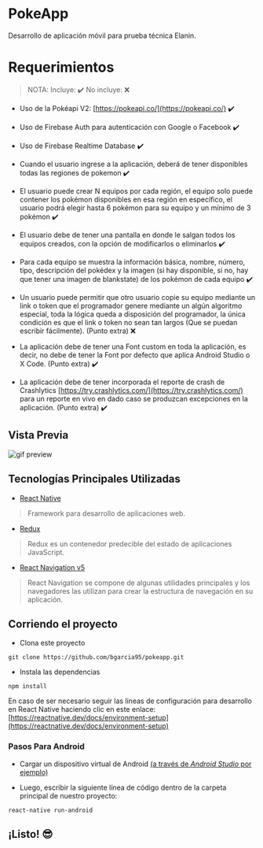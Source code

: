 # PokeApp

Desarrollo de aplicación móvil para prueba técnica Elanin.

# Requerimientos

> NOTA: Incluye: ✔️ No incluye: ❌

- Uso de la Pokéapi V2: [https://pokeapi.co/](https://pokeapi.co/) ✔️

- Uso de Firebase Auth para autenticación con Google o Facebook ✔️

- Uso de Firebase Realtime Database ✔️

- Cuando el usuario ingrese a la aplicación, deberá de tener disponibles todas las regiones de pokemon ✔️

- El usuario puede crear N equipos por cada región, el equipo solo puede contener los pokémon disponibles en esa región en específico, el usuario podrá elegir hasta 6 pokémon para su equipo y un mínimo de 3 pokémon ✔️

- El usuario debe de tener una pantalla en donde le salgan todos los equipos creados, con la opción de modificarlos o eliminarlos ✔️

- Para cada equipo se muestra la información básica, nombre, número, tipo, descripción del pokédex y la imagen (si hay disponible, si no, hay que tener una imagen de blankstate) de los pokémon de cada equipo ✔️

- Un usuario puede permitir que otro usuario copie su equipo mediante un link o token que el programador genere mediante un algún algoritmo especial, toda la lógica queda a disposición del programador, la única condición es que el link o token no sean tan largos (Que se puedan escribir fácilmente). (Punto extra) ❌

- La aplicación debe de tener una Font custom en toda la aplicación, es decir, no debe de tener la Font por defecto que aplica Android Studio o X Code. (Punto extra) ✔️

- La aplicación debe de tener incorporada el reporte de crash de Crashlytics
  [https://try.crashlytics.com/](https://try.crashlytics.com/) para un reporte en vivo en dado caso se produzcan excepciones
  en la aplicación. (Punto extra) ✔️

## Vista Previa

![gif preview](https://res.cloudinary.com/bgarcia95/image/upload/v1600754782/pokeapp-demo_vfvuzy.gif)

## Tecnologías Principales Utilizadas

- [React Native](https://github.com/facebook/react-native)

> Framework para desarrollo de aplicaciones web.

- [Redux](http://redux.js.org/)

> Redux es un contenedor predecible del estado de aplicaciones JavaScript.

- [React Navigation v5](https://reactnavigation.org/docs/getting-started)

> React Navigation se compone de algunas utilidades principales y los navegadores las utilizan para crear la estructura de navegación en su aplicación.

## Corriendo el proyecto

- Clona este proyecto

```
git clone https://github.com/bgarcia95/pokeapp.git
```

- Instala las dependencias

```
npm install
```

En caso de ser necesario seguir las lineas de configuración para desarrollo en React Native haciendo clic en este enlace: [https://reactnative.dev/docs/environment-setup](https://reactnative.dev/docs/environment-setup)

### Pasos Para Android

- Cargar un dispositivo virtual de Android [(a través de _Android Studio_ por ejemplo)](https://developer.android.com/studio/run/managing-avds.html#viewing)

- Luego, escribir la siguiente línea de código dentro de la carpeta principal de nuestro proyecto:

```
react-native run-android
```

## ¡Listo! 😎
